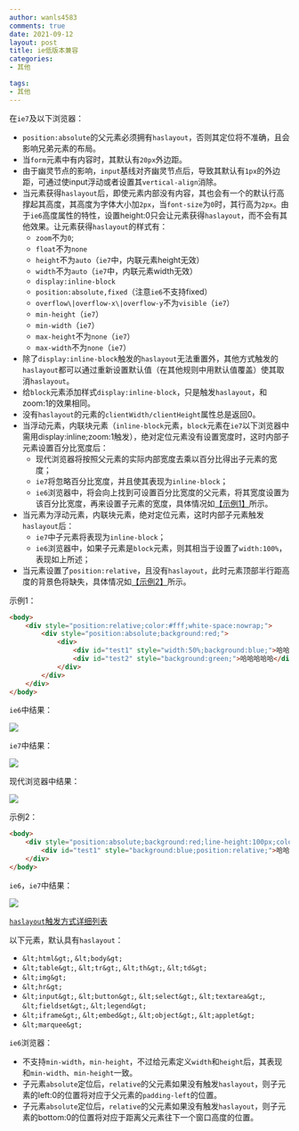 ```yaml
---
author: wanls4583
comments: true
date: 2021-09-12
layout: post
title: ie低版本兼容
categories:
- 其他

tags:
- 其他
---
```

在`ie7`及以下浏览器：
- `position:absolute`的父元素必须拥有`haslayout`，否则其定位将不准确，且会影响兄弟元素的布局。
- 当`form`元素中有内容时，其默认有`20px`外边距。
- 由于幽灵节点的影响，`input`基线对齐幽灵节点后，导致其默认有`1px`的外边距，可通过使input浮动或者设置其`vertical-align`消除。
- 当元素获得`haslayout`后，即使元素内部没有内容，其也会有一个的默认行高撑起其高度，其高度为字体大小加`2px`，当`font-size`为`0`时，其行高为`2px`。由于`ie6`高度属性的特性，设置height:0只会让元素获得`haslayout`，而不会有其他效果。让元素获得`haslayout`的样式有：
  - `zoom`不为`0`;
  - `float`不为`none`
  - `height`不为`auto`（`ie7`中，内联元素height无效）
  - `width`不为`auto`（`ie7`中，内联元素width无效）
  - `display:inline-block`
  - `position:absolute,fixed`（注意`ie6`不支持fixed）
  - `overflow\|overflow-x\|overflow-y`不为`visible`（`ie7`）
  - `min-height`（`ie7`）
  - `min-width`（`ie7`）
  - `max-height`不为`none`（`ie7`）
  - `max-width`不为`none`（`ie7`）
- 除了`display:inline-block`触发的`haslayout`无法重置外，其他方式触发的`haslayout`都可以通过重新设置默认值（在其他规则中用默认值覆盖）使其取消`haslayout`。
- 给`block`元素添加样式`display:inline-block`，只是触发`haslayout`，和zoom:1的效果相同。
- 没有`haslayout`的元素的`clientWidth/clientHeight`属性总是返回0。
- 当浮动元素，内联块元素（`inline-block`元素，`block`元素在`ie7`以下浏览器中需用display:inline;zoom:1触发），绝对定位元素没有设置宽度时，这时内部子元素设置百分比宽度后：
  - 现代浏览器将按照父元素的实际内部宽度去乘以百分比得出子元素的宽度；
  - `ie7`将忽略百分比宽度，并且使其表现为`inline-block`；
  - `ie6`浏览器中，将会向上找到可设置百分比宽度的父元素，将其宽度设置为该百分比宽度，再来设置子元素的宽度，具体情况如[【示例1】](#test1)所示。
- 当元素为浮动元素，内联块元素，绝对定位元素，这时内部子元素触发`haslayout`后：
  - `ie7`中子元素将表现为`inline-block`；
  - `ie6`浏览器中，如果子元素是`block`元素，则其相当于设置了`width:100%`，表现如上所述；
- 当元素设置了`position:relative`，且没有`haslayout`，此时元素顶部半行距高度的背景色将缺失，具体情况如[【示例2】](#test2)所示。

<a name="test1">示例1：</a>

```html
<body>
    <div style="position:relative;color:#fff;white-space:nowrap;">
        <div style="position:absolute;background:red;">
            <div>
                <div id="test1" style="width:50%;background:blue;">哈哈哈哈</div>
                <div id="test2" style="background:green;">哈哈哈哈哈</div>
            </div>
        </div>
    </div>
</body>
```

`ie6`中结果：

![](https://wanls4583.github.io/images/posts/其他/ie低版本兼容/1.png)

`ie7`中结果：

![](https://wanls4583.github.io/images/posts/其他/ie低版本兼容/2.png)

现代浏览器中结果：

![](https://wanls4583.github.io/images/posts/其他/ie低版本兼容/3.png)

<a name="test2">示例2：</a>

```html
<body>
    <div style="position:absolute;background:red;line-height:100px;color:#fff;">
        <div id="test1" style="background:blue;position:relative;">哈哈哈</div>
    </div>
</body>
```

`ie6`，`ie7`中结果：

![](https://wanls4583.github.io/images/posts/其他/ie低版本兼容/4.png)

[`haslayout`触发方式详细列表](https://blog.lisong.hn.cn//code/%E5%85%B6%E4%BB%96/layout/layout.html)

以下元素，默认具有`haslayout`：
- `&lt;html&gt;`, `&lt;body&gt;`
- `&lt;table&gt;`, `&lt;tr&gt;`, `&lt;th&gt;`, `&lt;td&gt;`
- `&lt;img&gt;`
- `&lt;hr&gt;`
- `&lt;input&gt;`, `&lt;button&gt;`, `&lt;select&gt;`, `&lt;textarea&gt;`, `&lt;fieldset&gt;`, `&lt;legend&gt;`
- `&lt;iframe&gt;`, `&lt;embed&gt;`, `&lt;object&gt;`, `&lt;applet&gt;`
- `&lt;marquee&gt;`

`ie6`浏览器：
- 不支持`min-width`，`min-height`，不过给元素定义`width`和`height`后，其表现和`min-width`、`min-height`一致。
- 子元素`absolute`定位后，`relative`的父元素如果没有触发`haslayout`，则子元素的left:0的位置将对应于父元素的`padding-left`的位置。
- 子元素`absolute`定位后，`relative`的父元素如果没有触发`haslayout`，则子元素的bottom:0的位置将对应于距离父元素往下一个窗口高度的位置。





